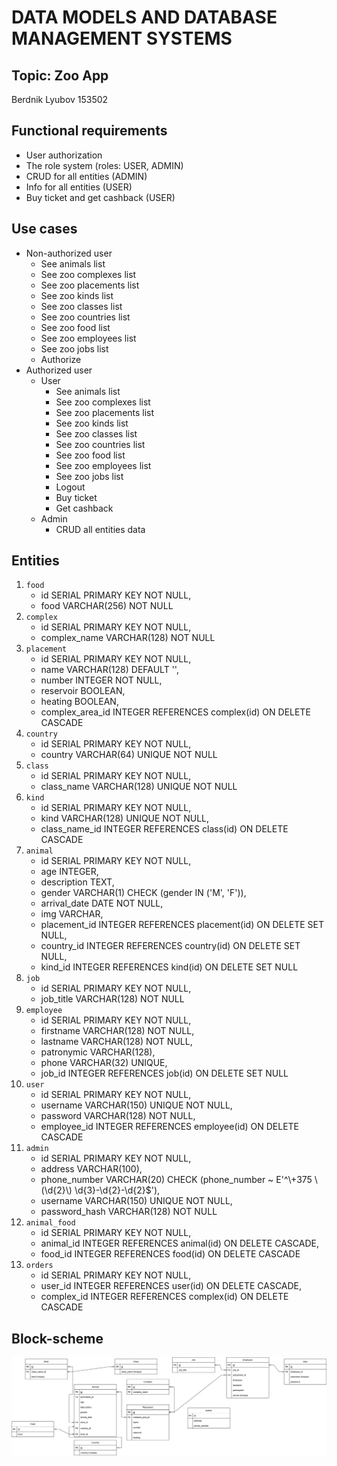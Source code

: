 # DATA MODELS AND DATABASE MANAGEMENT SYSTEMS
## Topic: Zoo App
Berdnik Lyubov 153502

## Functional requirements
* User authorization
* The role system (roles: USER, ADMIN)
* CRUD for all entities (ADMIN)
* Info for all entities (USER)
* Buy ticket and get cashback (USER)

## Use cases
* Non-authorized user
  * See animals list
  * See zoo complexes list
  * See zoo placements list
  * See zoo kinds list
  * See zoo classes list
  * See zoo countries list
  * See zoo food list
  * See zoo employees list
  * See zoo jobs list
  * Authorize
* Authorized user
  * User
    * See animals list
    * See zoo complexes list
    * See zoo placements list
    * See zoo kinds list
    * See zoo classes list
    * See zoo countries list
    * See zoo food list
    * See zoo employees list
    * See zoo jobs list
    * Logout
    * Buy ticket
    * Get cashback
  * Admin
    * CRUD all entities data

## Entities
1. `food`
   * id SERIAL PRIMARY KEY NOT NULL,
   * food VARCHAR(256) NOT NULL
2. `complex`
   * id SERIAL PRIMARY KEY NOT NULL,
   * complex_name VARCHAR(128) NOT NULL
3. `placement`
   * id SERIAL PRIMARY KEY NOT NULL,
   * name VARCHAR(128) DEFAULT '',
   * number INTEGER NOT NULL,
   * reservoir BOOLEAN,
   * heating BOOLEAN,
   * complex_area_id INTEGER REFERENCES complex(id) ON DELETE CASCADE
4. `country`
   * id SERIAL PRIMARY KEY NOT NULL,
   * country VARCHAR(64) UNIQUE NOT NULL
5. `class`
   * id SERIAL PRIMARY KEY NOT NULL,
   * class_name VARCHAR(128) UNIQUE NOT NULL
6. `kind`
   * id SERIAL PRIMARY KEY NOT NULL,
   * kind VARCHAR(128) UNIQUE NOT NULL,
   * class_name_id INTEGER REFERENCES class(id) ON DELETE CASCADE
7. `animal`
   * id SERIAL PRIMARY KEY NOT NULL,
   * age INTEGER,
   * description TEXT,
   * gender VARCHAR(1) CHECK (gender IN ('M', 'F')),
   * arrival_date DATE NOT NULL,
   * img VARCHAR,
   * placement_id INTEGER REFERENCES placement(id) ON DELETE SET NULL,
   * country_id INTEGER REFERENCES country(id) ON DELETE SET NULL,
   * kind_id INTEGER REFERENCES kind(id) ON DELETE SET NULL
8. `job`
   * id SERIAL PRIMARY KEY NOT NULL,
   * job_title VARCHAR(128) NOT NULL
9. `employee`
   * id SERIAL PRIMARY KEY NOT NULL,
   * firstname VARCHAR(128) NOT NULL,
   * lastname VARCHAR(128) NOT NULL,
   * patronymic VARCHAR(128),
   * phone VARCHAR(32) UNIQUE,
   * job_id INTEGER REFERENCES job(id) ON DELETE SET NULL
10. `user`
    * id SERIAL PRIMARY KEY NOT NULL,
    * username VARCHAR(150) UNIQUE NOT NULL,
    * password VARCHAR(128) NOT NULL,
    * employee_id INTEGER REFERENCES employee(id) ON DELETE CASCADE
11. `admin`
    * id SERIAL PRIMARY KEY NOT NULL,
    * address VARCHAR(100),
    * phone_number VARCHAR(20) CHECK (phone_number ~ E'^\\+375 \\(\\d{2}\\) \\d{3}-\\d{2}-\\d{2}$'),
    * username VARCHAR(150) UNIQUE NOT NULL,
    * password_hash VARCHAR(128) NOT NULL
12. `animal_food`
    * id SERIAL PRIMARY KEY NOT NULL,
    * animal_id INTEGER REFERENCES animal(id) ON DELETE CASCADE,
    * food_id INTEGER REFERENCES food(id) ON DELETE CASCADE
13. `orders`
    * id SERIAL PRIMARY KEY NOT NULL,
    * user_id INTEGER REFERENCES user(id) ON DELETE CASCADE,
    * complex_id INTEGER REFERENCES complex(id) ON DELETE CASCADE
## Block-scheme
![Entity diagram](https://github.com/lberdnik/zoo-app/blob/main/диаграмма.png)
